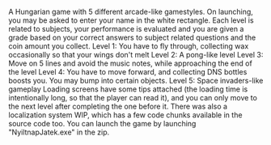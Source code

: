 A Hungarian game with 5 different arcade-like gamestyles.
On launching, you may be asked to enter your name in the white rectangle.
Each level is related to  subjects, your performance is evaluated and you are given a grade based on 
your correct answers to subject related questions and the coin amount you collect.
Level 1: You have to fly through, collecting wax occasionally so that your wings don't melt
Level 2: A pong-like level
Level 3: Move on 5 lines and avoid the music notes, while approaching the end of the level
Level 4: You have to move forward, and collecting DNS bottles boosts you. You may bump into certain objects.
Level 5: Space invaders-like gameplay
Loading screens have some tips attached (the loading time is intentionally long, so that the player can read it), 
and you can only move to the next level after completing the one before it.
There was also a localization system WIP, which has a few code chunks available in the source code too.
You can launch the game by launching "NyiltnapJatek.exe" in the zip.
